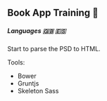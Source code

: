## Book App Training  :book: 

##### Languages :uk: :es:

Start to parse the PSD to HTML.

Tools:
* Bower
* Gruntjs
* Skeleton Sass

